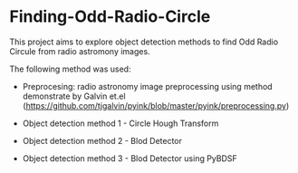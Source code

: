 ﻿# Finding-Odd-Radio-Circle

This project aims to explore object detection methods to find Odd Radio Circule from radio astromony images.

The following method was used:

- Preprocesing: radio astronomy image preprocessing using method demonstrate by Galvin et.el (https://github.com/tjgalvin/pyink/blob/master/pyink/preprocessing.py)

- Object detection method 1 - Circle Hough Transform

- Object detection method 2 - Blod Detector

- Object detection method 3 - Blod Detector using PyBDSF 

